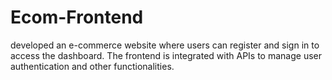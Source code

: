 # Ecom-Frontend
developed an e-commerce website where users can register and sign in to access the dashboard. The frontend is integrated with APIs to manage user authentication and other functionalities.
